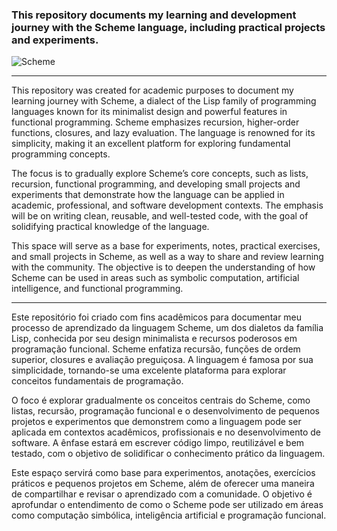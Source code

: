 ### This repository documents my learning and development journey with the Scheme language, including practical projects and experiments.

![Scheme](https://img.shields.io/badge/Scheme-0d1117?style=for-the-badge&logo=commonlisp&logoColor=25fafe)

---
This repository was created for academic purposes to document my learning journey with Scheme, a dialect of the Lisp family of programming languages known for its minimalist design and powerful features in functional programming. Scheme emphasizes recursion, higher-order functions, closures, and lazy evaluation. The language is renowned for its simplicity, making it an excellent platform for exploring fundamental programming concepts.

The focus is to gradually explore Scheme’s core concepts, such as lists, recursion, functional programming, and developing small projects and experiments that demonstrate how the language can be applied in academic, professional, and software development contexts. The emphasis will be on writing clean, reusable, and well-tested code, with the goal of solidifying practical knowledge of the language.

This space will serve as a base for experiments, notes, practical exercises, and small projects in Scheme, as well as a way to share and review learning with the community. The objective is to deepen the understanding of how Scheme can be used in areas such as symbolic computation, artificial intelligence, and functional programming.

---
Este repositório foi criado com fins acadêmicos para documentar meu processo de aprendizado da linguagem Scheme, um dos dialetos da família Lisp, conhecida por seu design minimalista e recursos poderosos em programação funcional. Scheme enfatiza recursão, funções de ordem superior, closures e avaliação preguiçosa. A linguagem é famosa por sua simplicidade, tornando-se uma excelente plataforma para explorar conceitos fundamentais de programação.

O foco é explorar gradualmente os conceitos centrais do Scheme, como listas, recursão, programação funcional e o desenvolvimento de pequenos projetos e experimentos que demonstrem como a linguagem pode ser aplicada em contextos acadêmicos, profissionais e no desenvolvimento de software. A ênfase estará em escrever código limpo, reutilizável e bem testado, com o objetivo de solidificar o conhecimento prático da linguagem.

Este espaço servirá como base para experimentos, anotações, exercícios práticos e pequenos projetos em Scheme, além de oferecer uma maneira de compartilhar e revisar o aprendizado com a comunidade. O objetivo é aprofundar o entendimento de como o Scheme pode ser utilizado em áreas como computação simbólica, inteligência artificial e programação funcional.
